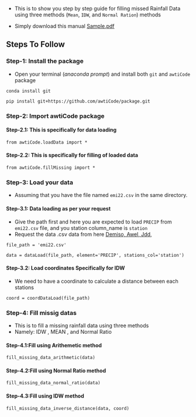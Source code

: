 - This is to show you step by step guide for filling missed Rainfall Data using three methods (`Mean`, `IDW`, and `Normal Ration`) methods
  
- Simply download this manual [Sample.pdf](https://github.com/user-attachments/files/15845951/Sample.pdf)


## **Steps To Follow**

### **Step-1: Install the package**
- Open your terminal (*anaconda prompt*) and install both `git` and `awtiCode` package
```
conda install git
```
```
pip install git+https://github.com/awtiCode/package.git
```
### **Step-2: Import awtiCode package**

#### **Step-2.1: This is specifically for data loading**

```
from awtiCode.loadData import *
```
#### **Step-2.2: This is specifically for filling of loaded data**

```
from awtiCode.fillMissing import *
```

### **Step-3: Load your data**
- Assuming that you have the file named `emi22.csv` in the same directory.
#### **Step-3.1: Data loading as per your request**

- Give the path first and here you are expected to load `PRECIP` from `emi22.csv` file, and you station column_name is `station`
- Request the data .csv data from here [Demiso, Awel, Jdd, ](demo.nkmt1@gmail.com)

```
file_path = 'emi22.csv'
```
```
data = dataLoad(file_path, element='PRECIP', stations_col='station')
```

#### **Step-3.2: Load coordinates Specifically for IDW**
- We need to have a coordinate to calculate a distance between each stations

```
coord = coordDataLoad(file_path)
```

### **Step-4: Fill missig datas**

- This is to fill a missing rainfall data using three methods
- Namely: IDW , MEAN , and Normal Ratio


#### **Step-4.1:Fill using Arithemetic method**
```
fill_missing_data_arithmetic(data)
```
#### **Step-4.2:Fill using Normal Ratio method**
```
fill_missing_data_normal_ratio(data)
```
#### **Step-4.3:Fill using IDW method**
```
fill_missing_data_inverse_distance(data, coord)
```
